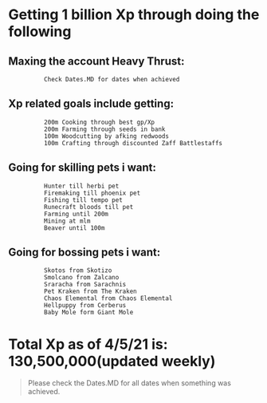 # Getting 1 billion Xp through doing the following
## Maxing the account Heavy Thrust:
```
          Check Dates.MD for dates when achieved
```
## Xp related goals include getting:
```
          200m Cooking through best gp/Xp
          200m Farming through seeds in bank
          100m Woodcutting by afking redwoods
          100m Crafting through discounted Zaff Battlestaffs
```
## Going for skilling pets i want:
```
          Hunter till herbi pet
          Firemaking till phoenix pet
          Fishing till tempo pet
          Runecraft bloods till pet
          Farming until 200m
          Mining at mlm
          Beaver until 100m
```
## Going for bossing pets i want:
```
          Skotos from Skotizo
          Smolcano from Zalcano
          Sraracha from Sarachnis
          Pet Kraken from The Kraken
          Chaos Elemental from Chaos Elemental
          Hellpuppy from Cerberus
          Baby Mole form Giant Mole
```
# Total Xp as of 4/5/21 is: 130,500,000(updated weekly)
> Please check the Dates.MD for all dates when something was achieved.
